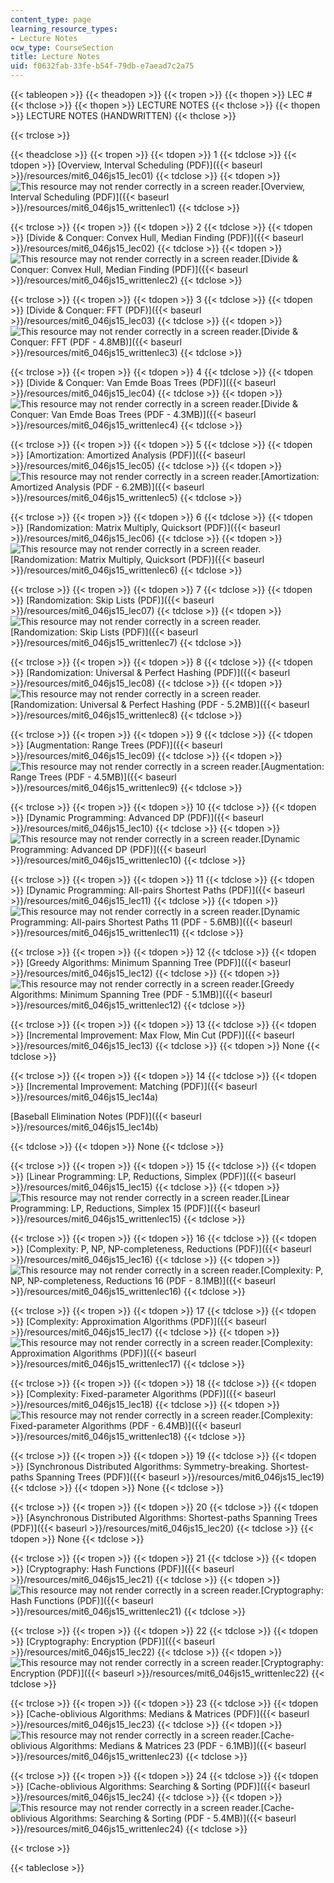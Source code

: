 ```yaml
---
content_type: page
learning_resource_types:
- Lecture Notes
ocw_type: CourseSection
title: Lecture Notes
uid: f0632fab-33fe-b54f-79db-e7aead7c2a75
---
```


{{< tableopen >}}
{{< theadopen >}}
{{< tropen >}}
{{< thopen >}}
LEC #
{{< thclose >}}
{{< thopen >}}
LECTURE NOTES
{{< thclose >}}
{{< thopen >}}
LECTURE NOTES (HANDWRITTEN)
{{< thclose >}}

{{< trclose >}}

{{< theadclose >}}
{{< tropen >}}
{{< tdopen >}}
1
{{< tdclose >}}
{{< tdopen >}}
[Overview, Interval Scheduling (PDF)]({{< baseurl >}}/resources/mit6_046js15_lec01)
{{< tdclose >}}
{{< tdopen >}}
![This resource may not render correctly in a screen reader.](/images/inacessible.gif)[Overview, Interval Scheduling (PDF)]({{< baseurl >}}/resources/mit6_046js15_writtenlec1)
{{< tdclose >}}

{{< trclose >}}
{{< tropen >}}
{{< tdopen >}}
2
{{< tdclose >}}
{{< tdopen >}}
[Divide & Conquer: Convex Hull, Median Finding (PDF)]({{< baseurl >}}/resources/mit6_046js15_lec02)
{{< tdclose >}}
{{< tdopen >}}
![This resource may not render correctly in a screen reader.](/images/inacessible.gif)[Divide & Conquer: Convex Hull, Median Finding (PDF)]({{< baseurl >}}/resources/mit6_046js15_writtenlec2)
{{< tdclose >}}

{{< trclose >}}
{{< tropen >}}
{{< tdopen >}}
3
{{< tdclose >}}
{{< tdopen >}}
[Divide & Conquer: FFT (PDF)]({{< baseurl >}}/resources/mit6_046js15_lec03)
{{< tdclose >}}
{{< tdopen >}}
![This resource may not render correctly in a screen reader.](/images/inacessible.gif)[Divide & Conquer: FFT (PDF - 4.8MB)]({{< baseurl >}}/resources/mit6_046js15_writtenlec3)
{{< tdclose >}}

{{< trclose >}}
{{< tropen >}}
{{< tdopen >}}
4
{{< tdclose >}}
{{< tdopen >}}
[Divide & Conquer: Van Emde Boas Trees (PDF)]({{< baseurl >}}/resources/mit6_046js15_lec04)
{{< tdclose >}}
{{< tdopen >}}
![This resource may not render correctly in a screen reader.](/images/inacessible.gif)[Divide & Conquer: Van Emde Boas Trees (PDF - 4.3MB)]({{< baseurl >}}/resources/mit6_046js15_writtenlec4)
{{< tdclose >}}

{{< trclose >}}
{{< tropen >}}
{{< tdopen >}}
5
{{< tdclose >}}
{{< tdopen >}}
[Amortization: Amortized Analysis (PDF)]({{< baseurl >}}/resources/mit6_046js15_lec05)
{{< tdclose >}}
{{< tdopen >}}
![This resource may not render correctly in a screen reader.](/images/inacessible.gif)[Amortization: Amortized Analysis (PDF - 6.2MB)]({{< baseurl >}}/resources/mit6_046js15_writtenlec5)
{{< tdclose >}}

{{< trclose >}}
{{< tropen >}}
{{< tdopen >}}
6
{{< tdclose >}}
{{< tdopen >}}
[Randomization: Matrix Multiply, Quicksort (PDF)]({{< baseurl >}}/resources/mit6_046js15_lec06)
{{< tdclose >}}
{{< tdopen >}}
![This resource may not render correctly in a screen reader.](/images/inacessible.gif)[Randomization: Matrix Multiply, Quicksort (PDF)]({{< baseurl >}}/resources/mit6_046js15_writtenlec6)
{{< tdclose >}}

{{< trclose >}}
{{< tropen >}}
{{< tdopen >}}
7
{{< tdclose >}}
{{< tdopen >}}
[Randomization: Skip Lists (PDF)]({{< baseurl >}}/resources/mit6_046js15_lec07)
{{< tdclose >}}
{{< tdopen >}}
![This resource may not render correctly in a screen reader.](/images/inacessible.gif)[Randomization: Skip Lists (PDF)]({{< baseurl >}}/resources/mit6_046js15_writtenlec7)
{{< tdclose >}}

{{< trclose >}}
{{< tropen >}}
{{< tdopen >}}
8
{{< tdclose >}}
{{< tdopen >}}
[Randomization: Universal & Perfect Hashing (PDF)]({{< baseurl >}}/resources/mit6_046js15_lec08)
{{< tdclose >}}
{{< tdopen >}}
![This resource may not render correctly in a screen reader.](/images/inacessible.gif)[Randomization: Universal & Perfect Hashing (PDF - 5.2MB)]({{< baseurl >}}/resources/mit6_046js15_writtenlec8)
{{< tdclose >}}

{{< trclose >}}
{{< tropen >}}
{{< tdopen >}}
9
{{< tdclose >}}
{{< tdopen >}}
[Augmentation: Range Trees (PDF)]({{< baseurl >}}/resources/mit6_046js15_lec09)
{{< tdclose >}}
{{< tdopen >}}
![This resource may not render correctly in a screen reader.](/images/inacessible.gif)[Augmentation: Range Trees (PDF - 4.5MB)]({{< baseurl >}}/resources/mit6_046js15_writtenlec9)
{{< tdclose >}}

{{< trclose >}}
{{< tropen >}}
{{< tdopen >}}
10
{{< tdclose >}}
{{< tdopen >}}
[Dynamic Programming: Advanced DP (PDF)]({{< baseurl >}}/resources/mit6_046js15_lec10)
{{< tdclose >}}
{{< tdopen >}}
![This resource may not render correctly in a screen reader.](/images/inacessible.gif)[Dynamic Programming: Advanced DP (PDF)]({{< baseurl >}}/resources/mit6_046js15_writtenlec10)
{{< tdclose >}}

{{< trclose >}}
{{< tropen >}}
{{< tdopen >}}
11
{{< tdclose >}}
{{< tdopen >}}
[Dynamic Programming: All-pairs Shortest Paths (PDF)]({{< baseurl >}}/resources/mit6_046js15_lec11)
{{< tdclose >}}
{{< tdopen >}}
![This resource may not render correctly in a screen reader.](/images/inacessible.gif)[Dynamic Programming: All-pairs Shortest Paths 11 (PDF - 5.6MB)]({{< baseurl >}}/resources/mit6_046js15_writtenlec11)
{{< tdclose >}}

{{< trclose >}}
{{< tropen >}}
{{< tdopen >}}
12
{{< tdclose >}}
{{< tdopen >}}
[Greedy Algorithms: Minimum Spanning Tree (PDF)]({{< baseurl >}}/resources/mit6_046js15_lec12)
{{< tdclose >}}
{{< tdopen >}}
![This resource may not render correctly in a screen reader.](/images/inacessible.gif)[Greedy Algorithms: Minimum Spanning Tree (PDF - 5.1MB)]({{< baseurl >}}/resources/mit6_046js15_writtenlec12)
{{< tdclose >}}

{{< trclose >}}
{{< tropen >}}
{{< tdopen >}}
13
{{< tdclose >}}
{{< tdopen >}}
[Incremental Improvement: Max Flow, Min Cut (PDF)]({{< baseurl >}}/resources/mit6_046js15_lec13)
{{< tdclose >}}
{{< tdopen >}}
None
{{< tdclose >}}

{{< trclose >}}
{{< tropen >}}
{{< tdopen >}}
14
{{< tdclose >}}
{{< tdopen >}}
[Incremental Improvement: Matching (PDF)]({{< baseurl >}}/resources/mit6_046js15_lec14a)

[Baseball Elimination Notes (PDF)]({{< baseurl >}}/resources/mit6_046js15_lec14b)


{{< tdclose >}}
{{< tdopen >}}
None
{{< tdclose >}}

{{< trclose >}}
{{< tropen >}}
{{< tdopen >}}
15
{{< tdclose >}}
{{< tdopen >}}
[Linear Programming: LP, Reductions, Simplex (PDF)]({{< baseurl >}}/resources/mit6_046js15_lec15)
{{< tdclose >}}
{{< tdopen >}}
![This resource may not render correctly in a screen reader.](/images/inacessible.gif)[Linear Programming: LP, Reductions, Simplex 15 (PDF)]({{< baseurl >}}/resources/mit6_046js15_writtenlec15)
{{< tdclose >}}

{{< trclose >}}
{{< tropen >}}
{{< tdopen >}}
16
{{< tdclose >}}
{{< tdopen >}}
[Complexity: P, NP, NP-completeness, Reductions (PDF)]({{< baseurl >}}/resources/mit6_046js15_lec16)
{{< tdclose >}}
{{< tdopen >}}
![This resource may not render correctly in a screen reader.](/images/inacessible.gif)[Complexity: P, NP, NP-completeness, Reductions 16 (PDF - 8.1MB)]({{< baseurl >}}/resources/mit6_046js15_writtenlec16)
{{< tdclose >}}

{{< trclose >}}
{{< tropen >}}
{{< tdopen >}}
17
{{< tdclose >}}
{{< tdopen >}}
[Complexity: Approximation Algorithms (PDF)]({{< baseurl >}}/resources/mit6_046js15_lec17)
{{< tdclose >}}
{{< tdopen >}}
![This resource may not render correctly in a screen reader.](/images/inacessible.gif)[Complexity: Approximation Algorithms (PDF)]({{< baseurl >}}/resources/mit6_046js15_writtenlec17)
{{< tdclose >}}

{{< trclose >}}
{{< tropen >}}
{{< tdopen >}}
18
{{< tdclose >}}
{{< tdopen >}}
[Complexity: Fixed-parameter Algorithms (PDF)]({{< baseurl >}}/resources/mit6_046js15_lec18)
{{< tdclose >}}
{{< tdopen >}}
![This resource may not render correctly in a screen reader.](/images/inacessible.gif)[Complexity: Fixed-parameter Algorithms (PDF - 6.4MB)]({{< baseurl >}}/resources/mit6_046js15_writtenlec18)
{{< tdclose >}}

{{< trclose >}}
{{< tropen >}}
{{< tdopen >}}
19
{{< tdclose >}}
{{< tdopen >}}
[Synchronous Distributed Algorithms: Symmetry-breaking. Shortest-paths Spanning Trees (PDF)]({{< baseurl >}}/resources/mit6_046js15_lec19)
{{< tdclose >}}
{{< tdopen >}}
None
{{< tdclose >}}

{{< trclose >}}
{{< tropen >}}
{{< tdopen >}}
20
{{< tdclose >}}
{{< tdopen >}}
[Asynchronous Distributed Algorithms: Shortest-paths Spanning Trees (PDF)]({{< baseurl >}}/resources/mit6_046js15_lec20)
{{< tdclose >}}
{{< tdopen >}}
None
{{< tdclose >}}

{{< trclose >}}
{{< tropen >}}
{{< tdopen >}}
21
{{< tdclose >}}
{{< tdopen >}}
[Cryptography: Hash Functions (PDF)]({{< baseurl >}}/resources/mit6_046js15_lec21)
{{< tdclose >}}
{{< tdopen >}}
![This resource may not render correctly in a screen reader.](/images/inacessible.gif)[Cryptography: Hash Functions (PDF)]({{< baseurl >}}/resources/mit6_046js15_writtenlec21)
{{< tdclose >}}

{{< trclose >}}
{{< tropen >}}
{{< tdopen >}}
22
{{< tdclose >}}
{{< tdopen >}}
[Cryptography: Encryption (PDF)]({{< baseurl >}}/resources/mit6_046js15_lec22)
{{< tdclose >}}
{{< tdopen >}}
![This resource may not render correctly in a screen reader.](/images/inacessible.gif)[Cryptography: Encryption (PDF)]({{< baseurl >}}/resources/mit6_046js15_writtenlec22)
{{< tdclose >}}

{{< trclose >}}
{{< tropen >}}
{{< tdopen >}}
23
{{< tdclose >}}
{{< tdopen >}}
[Cache-oblivious Algorithms: Medians & Matrices (PDF)]({{< baseurl >}}/resources/mit6_046js15_lec23)
{{< tdclose >}}
{{< tdopen >}}
![This resource may not render correctly in a screen reader.](/images/inacessible.gif)[Cache-oblivious Algorithms: Medians & Matrices 23 (PDF - 6.1MB)]({{< baseurl >}}/resources/mit6_046js15_writtenlec23)
{{< tdclose >}}

{{< trclose >}}
{{< tropen >}}
{{< tdopen >}}
24
{{< tdclose >}}
{{< tdopen >}}
[Cache-oblivious Algorithms: Searching & Sorting (PDF)]({{< baseurl >}}/resources/mit6_046js15_lec24)
{{< tdclose >}}
{{< tdopen >}}
![This resource may not render correctly in a screen reader.](/images/inacessible.gif)[Cache-oblivious Algorithms: Searching & Sorting (PDF - 5.4MB)]({{< baseurl >}}/resources/mit6_046js15_writtenlec24)
{{< tdclose >}}

{{< trclose >}}

{{< tableclose >}}